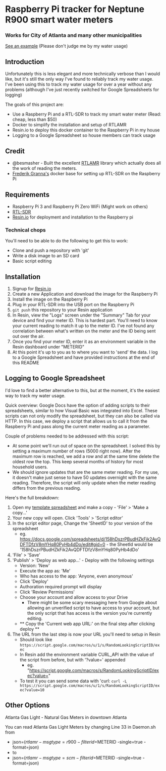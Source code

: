 # Raspberry Pi tracker for Neptune R900 smart water meters
### Works for City of Atlanta and many other municipalities

[See an example](https://docs.google.com/spreadsheets/d/1XC9UFRQpvzUn7gjXML7KuaprB8APLXgE_EjsmUM8MWI/edit?usp=sharing) (Please don't judge me by my water usage)

## Introduction

Unfortunately this is less elegant and more technically verbose than I would like, but it's still the only way I've found to reliably track my water usage. I've been using this to track my water usage for over a year without any problems (although I've just recently switched for Google Spreadsheets for logging)

The goals of this project are:
- Use a Raspberry Pi and a RTL-SDR to track my smart water meter (Read: cheap, less than $50)
- Docker to simplify the installation and setup of RTLAMR
- Resin.io to deploy this docker container to the Raspberry Pi in my house
- Logging to a Google Spreadsheet so house members can track usage

## Credit

- @besmasher - Built the excellent [RTLAMR](https://github.com/bemasher/rtlamr) library which actually does all the work of reading the meters.
- [Frederik Granna's](https://bitbucket.org/fgranna/) docker base for setting up RTL-SDR on the Raspberry Pi

## Requirements

- Raspberry Pi 3 and Raspberry Pi Zero WiFi (Might work on others)
- [RTL-SDR](https://www.amazon.com/NooElec-NESDR-Mini-Compatible-Packages/dp/B009U7WZCA)
- [Resin.io](https://resin.io) for deployment and installation to the Raspberry pi

### Technical chops

You'll need to be able to do the following to get this to work:

- Clone and push a repository with 'git'
- Write a disk image to an SD card
- Basic script editing

## Installation

1. Signup for [Resin.io](https://resin.io)
1. Create a new Application and download the image for the Raspberry Pi
1. Install the image on the Raspberry Pi
1. Plug in your RTL-SDR into the USB port on the Raspberry Pi
1. `git push` this repository to your Resin application
1. In Resin, view the "Logs" screen under the "Summary" Tab for your device and find your meter ID. This is hardest part. You'll need to know your current reading to match it up to the meter ID. I've not found any correlation between what's written on the meter and the ID being sent out over the air.
1. Once you find your meter ID, enter it as an environment variable in the Resin dashboard under "METERID"
1. At this point it's up to you as to where you want to 'send' the data. I log to a Google Spreadsheet and have provided instructions at the end of this README


## Logging to Google Spreadsheet

I'd love to find a better alternative to this, but at the moment, it's the easiest way to track my water usage.

Quick overview: Google Docs have the option of adding scripts to their spreadsheets, similar to how Visual Basic was integrated into Excel. These scripts can not only modify the spreadsheet, but they can also be called via HTTP. In this case, we deploy a script that allows us to call it from the Raspberry Pi and pass along the current meter reading as a parameter.

Couple of problems needed to be addressed with this script:
- At some point we'll run out of space on the spreadsheet. I solved this by setting a maximum number of rows (5000 right now). After the maximum row is reached, we add a row and at the same time delete the oldest row the top. This keep several months of history for most household users.
- We should ignore updates that are the same meter reading. For my use, it doesn't make just sense to have 50 updates overnight with the same reading. Therefore, the script will only update when the meter reading differs from the previous reading.

Here's the full breakdown:

1. Open my [template spreadsheet](https://docs.google.com/spreadsheets/d/1XC9UFRQpvzUn7gjXML7KuaprB8APLXgE_EjsmUM8MWI/edit?usp=sharing) and make a copy - 'File' > 'Make a copy...'
2. Your new copy will open. Click 'Tools' > 'Script editor'
3. In the script editor page, Change the 'SheetID' to your version of the spreadsheet
    - eg. https://docs.google.com/spreadsheets/d/158hDszrPBudHZkFik2AvQDFTDfzV8mYHq80PyHb4dDo/edit#gid=0 - the SheetId would be '158hDszrPBudHZkFik2AvQDFTDfzV8mYHq80PyHb4dDo'
4. 'File' > 'Save'
5. 'Publish' > 'Deploy as web app...' - Deploy with the following settings
    - Version: 'New'
    - Execute the app as: 'Me'
    - Who has access to the app: 'Anyone, even anonymous'
    - Click 'Deploy'
    - Authoration required prompt will display
    - Click 'Review Permissions'
    - Choose your account and allow access to your Drive
      - There might be some scary messaging here from Google about allowing an unverified script to have access to your account, but the only script that has access is the version you're currently editing.
    - ** Copy the 'Current web app URL:' on the final step after clicking deploy **
6. The URL from the last step is now your URL you'll need to setup in Resin
    - Should look like `https://script.google.com/macros/u/1/s/RandomLookingScriptID/exec`
    - In Resin add the environment variable CURL_API with the value of the script from before, but with '?value=' appended
        -  eg. "https://script.google.com/macros/s/RandomLookingScriptID/exec?value="
    - To test it you can send some data with 'curl: `curl -L https://script.google.com/macros/u/1/s/RandomLookingScriptID/exec?value=10`

## Other Options

Atlanta Gas Light - 
Natural Gas Meters in downtown Atlanta

You can read Atlanta Gas Light Meters by changing Line 33 in Daemon.sh 
from 
 *   json=$(rtlamr -msgtype=r900 -filterid=$METERID -single=true -format=json)
 *   to 
 *   json=$(rtlamr -msgtype=scm -filterid=$METERID -single=true -format=json)
